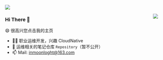 ![](https://github.com/Bluevitality/Bluevitality/blob/main/header.png)


<img align="right" src="https://github-readme-stats.vercel.app/api?username=Bluevitality&show_icons=true&icon_color=CE1D2D&text_color=718096&bg_color=ffffff&hide_title=true" />

### Hi There 👋

😄 很高兴您点击我的主页

- 👨‍💻 职业运维开发，兴趣 CloudNative
- 🌱 运维相关的笔记仓库 `Repository`（暂不公开）
- 📫 Mail: inmoonloght@163.com
